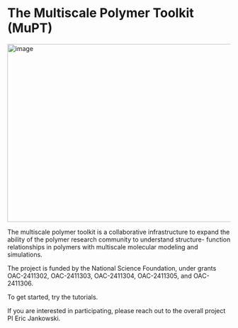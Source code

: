 # The Multiscale Polymer Toolkit (MuPT)

<img width="533" height="402" alt="image" src="https://github.com/user-attachments/assets/8efe5945-f4f9-44b0-803f-0caa0d2bb52a" />

The multiscale polymer toolkit is a collaborative infrastructure to expand the ability of the polymer research community to understand structure- function relationships in polymers with multiscale molecular modeling and simulations. 

The project is funded by the National Science Foundation, under grants OAC-2411302, OAC-2411303, OAC-2411304, OAC-2411305, and OAC-2411306.

To get started, try the tutorials. 

If you are interested in participating, please reach out to the overall project PI Eric Jankowski.
